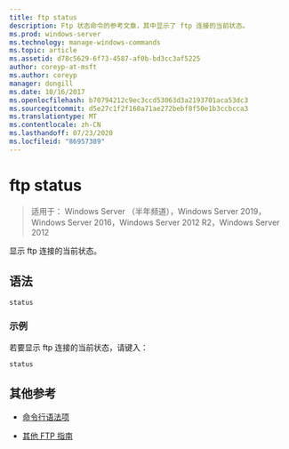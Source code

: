 ```yaml
---
title: ftp status
description: Ftp 状态命令的参考文章，其中显示了 ftp 连接的当前状态。
ms.prod: windows-server
ms.technology: manage-windows-commands
ms.topic: article
ms.assetid: d78c5629-6f73-4587-af0b-bd3cc3af5225
author: coreyp-at-msft
ms.author: coreyp
manager: dongill
ms.date: 10/16/2017
ms.openlocfilehash: b70794212c9ec3ccd53063d3a2193701aca53dc3
ms.sourcegitcommit: d5e27c1f2f168a71ae272bebf8f50e1b3ccbcca3
ms.translationtype: MT
ms.contentlocale: zh-CN
ms.lasthandoff: 07/23/2020
ms.locfileid: "86957389"
---
```

# <a name="ftp-status"></a>ftp status

> 适用于： Windows Server （半年频道），Windows Server 2019，Windows Server 2016，Windows Server 2012 R2，Windows Server 2012

显示 ftp 连接的当前状态。

## <a name="syntax"></a>语法

```
status
```

### <a name="examples"></a>示例

若要显示 ftp 连接的当前状态，请键入：

```
status
```

## <a name="additional-references"></a>其他参考

- [命令行语法项](command-line-syntax-key.md)

- [其他 FTP 指南](/previous-versions/orphan-topics/ws.10/cc756013(v=ws.10))
